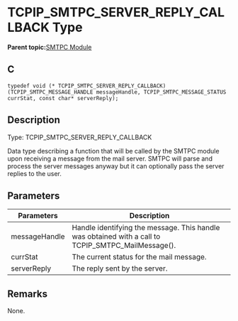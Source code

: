 # TCPIP\_SMTPC\_SERVER\_REPLY\_CALLBACK Type

**Parent topic:**[SMTPC Module](GUID-1477C704-4A26-476C-8E70-7514FAF123F4.md)

## C

```
typedef void (* TCPIP_SMTPC_SERVER_REPLY_CALLBACK)(TCPIP_SMTPC_MESSAGE_HANDLE messageHandle, TCPIP_SMTPC_MESSAGE_STATUS currStat, const char* serverReply);
```

## Description

Type: TCPIP\_SMTPC\_SERVER\_REPLY\_CALLBACK

Data type describing a function that will be called by the SMTPC module upon receiving a message from the mail server. SMTPC will parse and process the server messages anyway but it can optionally pass the server replies to the user.

## Parameters

|Parameters|Description|
|----------|-----------|
|messageHandle|Handle identifying the message. This handle was obtained with a call to TCPIP\_SMTPC\_MailMessage\(\).|
|currStat|The current status for the mail message.|
|serverReply|The reply sent by the server.|

## Remarks

None.

